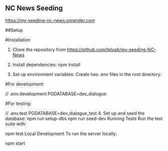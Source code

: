 ## NC News Seeding

https://my-seeding-nc-news.onrender.com

##Setup

#Installation

1. Clone the repository from https://github.com/tplusk/my-seeding-NC-News

2. Install dependencies:
   npm install
3. Set up environment variables:
   Create two .env files in the root directory:

#For development:

// .env.development
PGDATABASE=dev_dialogue

#For testing:

// .env.test
PGDATABASE=dev_dialogue_test 4. Set up and seed the database:
npm run setup-dbs
npm run seed-dev
Running Tests
Run the test suite with:

npm test
Local Development
To run the server locally:

npm start
